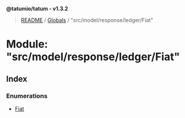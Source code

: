 **@tatumio/tatum - v1.3.2**

> [README](../README.md) / [Globals](../globals.md) / "src/model/response/ledger/Fiat"

# Module: "src/model/response/ledger/Fiat"

## Index

### Enumerations

* [Fiat](../enums/_src_model_response_ledger_fiat_.fiat.md)
